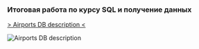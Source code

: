### Итоговая работа по курсу SQL и получение данных

 [> Airports DB description <](https://docs.google.com/document/d/1KpWddYoh7c5wTSaWecAlKsvMqyccyE1W/edit?usp=sharing&ouid=112449706891750020629&rtpof=true&sd=true) 
  
  
![Airports DB description](https://user-images.githubusercontent.com/84973502/170075722-c5a0e2c8-5c36-4072-8509-5128b0976026.png)
